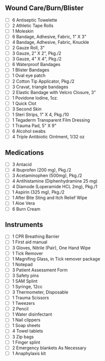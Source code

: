 ## Wound Care/Burn/Blister
- [ ] 6	Antiseptic Towelette
- [ ] 2	Athletic Tape Rolls
- [ ] 1	Moleskin
- [ ] 6	Bandage, Adhesive, Fabric, 1" X 3"
- [ ] 4	Bandage, Adhesive, Fabric, Knuckle
- [ ] 2	Gauze Roll, 3"
- [ ] 3	Gauze, 2" X 2", Pkg./2
- [ ] 3	Gauze, 4" X 4", Pkg./2
- [ ] 6	Waterproof Bandages
- [ ] 1	Blister Bandages
- [ ] 1	Oval eye patch
- [ ] 2	Cotton Tip Applicator, Pkg./2
- [ ] 3	Cravat, triangle bandages
- [ ] 2	Elastic Bandage with Velcro Closure, 3"
- [ ] 1	Povidone Iodine, 1oz.
- [ ] 1	Quick Clot
- [ ] 3	Second Skin
- [ ] 1	Steri Strips, 1" X 4, Pkg./10
- [ ] 1	Tegaderm Transparent Film Dressing
- [ ] 1	Trauma Pad, 5" X 9"
- [ ] 6	Alcohol swabs
- [ ] 4	Triple Antibiotic Ointment, 1/32 oz
## Medications
- [ ] 3	Antacid
- [ ] 4	Ibuprofen (200 mg), Pkg./2
- [ ] 3	Acetaminophen (500mg), Pkg./2
- [ ] 4	Antihistamine (Diphenhydramine 25 mg)
- [ ] 4	Diamode (Loperamide HCL 2mg), Pkg./1
- [ ] 1	Aspirin (325 mg), Pkg./2
- [ ] 1	After Bite Sting and Itch Relief Wipe
- [ ] 1	Aloe Vera
- [ ] 6	Burn Cream
## Instruments
- [ ] 1	CPR Breathing Barrier
- [ ] 1	First aid manual
- [ ] 3	Gloves, Nitrile (Pair), One Hand Wipe
- [ ] 1	Tick Remover
- [ ] 1	Magnifing Glass, in Tick remover package
- [ ] 1	Notepad
- [ ] 3	Patient Assessment Form
- [ ] 3	Safety pins
- [ ] 1	SAM Splint
- [ ] 1	Syringe, 12cc
- [ ] 3	Thermometer, Disposable
- [ ] 1	Trauma Scissors
- [ ] 1	Tweezers
- [ ] 2	Pencil
- [ ] 1	Water disinfectant
- [ ] 1	Nail clippers
- [ ] 1	Soap sheets
- [ ] 4	Towel tablets
- [ ] 3	Zip bags
- [ ] 1	Finger splint
- [ ] 2	Emergency blankets
As Necessary
- [ ] 1	Anaphylaxis kit